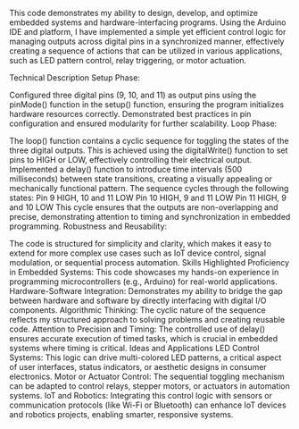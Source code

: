 This code demonstrates my ability to design, develop, and optimize embedded systems and hardware-interfacing programs. Using the Arduino IDE and platform, I have implemented a simple yet efficient control logic for managing outputs across digital pins in a synchronized manner, effectively creating a sequence of actions that can be utilized in various applications, such as LED pattern control, relay triggering, or motor actuation.

Technical Description
Setup Phase:

Configured three digital pins (9, 10, and 11) as output pins using the pinMode() function in the setup() function, ensuring the program initializes hardware resources correctly.
Demonstrated best practices in pin configuration and ensured modularity for further scalability.
Loop Phase:

The loop() function contains a cyclic sequence for toggling the states of the three digital outputs. This is achieved using the digitalWrite() function to set pins to HIGH or LOW, effectively controlling their electrical output.
Implemented a delay() function to introduce time intervals (500 milliseconds) between state transitions, creating a visually appealing or mechanically functional pattern.
The sequence cycles through the following states:
Pin 9 HIGH, 10 and 11 LOW
Pin 10 HIGH, 9 and 11 LOW
Pin 11 HIGH, 9 and 10 LOW
This cycle ensures that the outputs are non-overlapping and precise, demonstrating attention to timing and synchronization in embedded programming.
Robustness and Reusability:

The code is structured for simplicity and clarity, which makes it easy to extend for more complex use cases such as IoT device control, signal modulation, or sequential process automation.
Skills Highlighted
Proficiency in Embedded Systems: This code showcases my hands-on experience in programming microcontrollers (e.g., Arduino) for real-world applications.
Hardware-Software Integration: Demonstrates my ability to bridge the gap between hardware and software by directly interfacing with digital I/O components.
Algorithmic Thinking: The cyclic nature of the sequence reflects my structured approach to solving problems and creating reusable code.
Attention to Precision and Timing: The controlled use of delay() ensures accurate execution of timed tasks, which is crucial in embedded systems where timing is critical.
Ideas and Applications
LED Control Systems: This logic can drive multi-colored LED patterns, a critical aspect of user interfaces, status indicators, or aesthetic designs in consumer electronics.
Motor or Actuator Control: The sequential toggling mechanism can be adapted to control relays, stepper motors, or actuators in automation systems.
IoT and Robotics: Integrating this control logic with sensors or communication protocols (like Wi-Fi or Bluetooth) can enhance IoT devices and robotics projects, enabling smarter, responsive systems.
